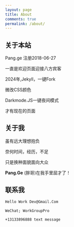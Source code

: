 ```yaml
---
layout: page
title: About
comments: true
permalink: /about/
---
```


## 关于本站

Pang.ge 注册2018-06-27

一直是欢迎页面迎接八方宾客

2024年,Jekyll，一键Fork

微改CSS颜色

Darkmode.JS一键夜间模式

才有现在的页面

## 关于我

虽有远大理想抱负

奈何时间，经历，不足

只是换种面貌面向大众

**Pang.Ge** (胖哥)在我手里屈才了！

## 联系我

```html
Hello Work Dev@Gmail.Com
```

```html
WeChat; WorkGroupPro
```

```html
+13133896888 text message
```
